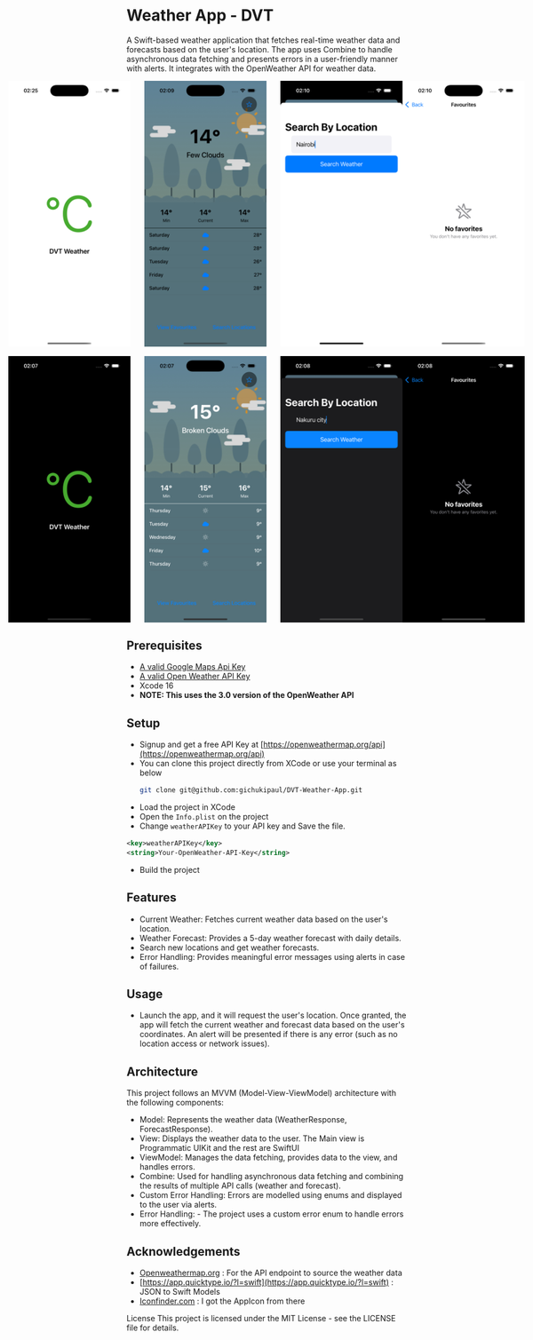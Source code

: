 # Weather App - DVT
A Swift-based weather application that fetches real-time weather data and forecasts based on the user's location. The app uses Combine to handle asynchronous data fetching and presents errors in a user-friendly manner with alerts. It integrates with the OpenWeather API for weather data.

<div style="display:flex; justify-content:center;">
  <img src="https://github.com/gichukipaul/DVT-Weather-App/blob/main/screenshots/lauchLight.png" alt="Light Mode Screenshot 1" width="220" style="margin-right: 25px;"/>

  <img src="https://github.com/gichukipaul/DVT-Weather-App/blob/main/screenshots/mainLight.png" alt="Light Mode Screenshot 2" width="220" style="margin-right: 25px;"/>

  <img src="https://github.com/gichukipaul/DVT-Weather-App/blob/main/screenshots/searchLightt.png" alt="Light Mode Screenshot 3" width="220" />
  
  <img src="https://github.com/gichukipaul/DVT-Weather-App/blob/main/screenshots/favLight.png" alt="Light Mode Screenshot 3" width="220" />
</div>
<br>
<div style="display:flex; justify-content:center;">
  <img src="https://github.com/gichukipaul/DVT-Weather-App/blob/main/screenshots/launchDark.png" alt="Light Mode Screenshot 1" width="220" style="margin-right: 25px;"/>

  <img src="https://github.com/gichukipaul/DVT-Weather-App/blob/main/screenshots/mainDark.png" alt="Light Mode Screenshot 2" width="220" style="margin-right: 25px;"/>

  <img src="https://github.com/gichukipaul/DVT-Weather-App/blob/main/screenshots/searchDark.png" alt="Light Mode Screenshot 3" width="220" />
  
  <img src="https://github.com/gichukipaul/DVT-Weather-App/blob/main/screenshots/favDark.png" alt="Light Mode Screenshot 3" width="220" />
</div>

## Prerequisites
- [A valid Google Maps Api Key](https://developers.google.com/maps/documentation/android-sdk/get-api-key)
- [A valid Open Weather API Key](https://openweathermap.org/appid)
- Xcode 16
- **NOTE: This uses the 3.0 version of the OpenWeather API**

## Setup
- Signup and get a free API Key at [https://openweathermap.org/api](https://openweathermap.org/api)
- You can clone this project directly from XCode or use your terminal as below
   ```sh
   git clone git@github.com:gichukipaul/DVT-Weather-App.git
   ```
- Load the project in XCode
- Open the `Info.plist` on the project
- Change `weatherAPIKey` to your API key and Save the file.
```xml
<key>weatherAPIKey</key> 
<string>Your-OpenWeather-API-Key</string>
```
- Build the project

## Features
- Current Weather: Fetches current weather data based on the user's location.
- Weather Forecast: Provides a 5-day weather forecast with daily details.
- Search new locations and get weather forecasts.
- Error Handling: Provides meaningful error messages using alerts in case of failures.

## Usage
- Launch the app, and it will request the user's location.
Once granted, the app will fetch the current weather and forecast data based on the user's coordinates.
An alert will be presented if there is any error (such as no location access or network issues).

## Architecture
This project follows an MVVM (Model-View-ViewModel) architecture with the following components:

- Model: Represents the weather data (WeatherResponse, ForecastResponse).
- View: Displays the weather data to the user. The Main view is Programmatic UIKit and the rest are SwiftUI
- ViewModel: Manages the data fetching, provides data to the view, and handles errors.
- Combine: Used for handling asynchronous data fetching and combining the results of multiple API calls (weather and forecast).
- Custom Error Handling: Errors are modelled using enums and displayed to the user via alerts.
- Error Handling: - The project uses a custom error enum to handle errors more effectively.

## Acknowledgements
- [Openweathermap.org](Openweathermap.org) : For the API endpoint to source the weather data
- [https://app.quicktype.io/?l=swift](https://app.quicktype.io/?l=swift) : JSON to Swift Models
- [Iconfinder.com](Iconfinder.com ) : I got the AppIcon from there

License
This project is licensed under the MIT License - see the LICENSE file for details.
